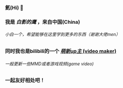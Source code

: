 ### 氦(Hi) 👋
### 我是 **_白影的鹰_** ，来自中国(China)
###### 小白一个，希望能够在这里学到更多的东西（谢谢大佬men）
### 同时我也是bilibili的一个 [**_萌新up主_** (video maker)][1]
###### 一般更新一些MMD或者游戏视频(game video)
### 一起友好相处吧！
[1]:https://space.bilibili.com/102736435

<!--
**whiteshadoweagle/whiteshadoweagle** is a ✨ _special_ ✨ repository because its `README.md` (this file) appears on your GitHub profile.

Here are some ideas to get you started:

- 🔭 I’m currently working on ...
- 🌱 I’m currently learning ...
- 👯 I’m looking to collaborate on ...
- 🤔 I’m looking for help with ...
- 💬 Ask me about ...
- 📫 How to reach me: ...
- 😄 Pronouns: ...
- ⚡ Fun fact: ...
-->
